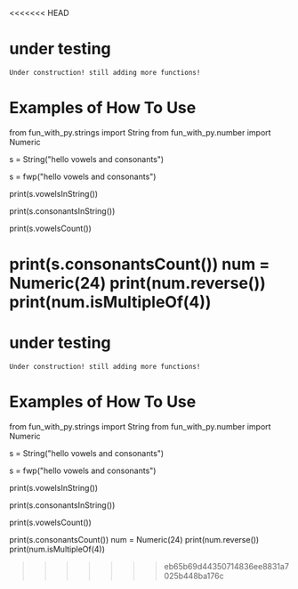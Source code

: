 <<<<<<< HEAD
# under testing
	Under construction! still adding more functions!
# Examples of How To Use 

from fun_with_py.strings import String
from fun_with_py.number import Numeric

s = String("hello vowels and consonants")


s = fwp("hello vowels and consonants")

print(s.vowelsInString())

print(s.consonantsInString())

print(s.vowelsCount())

print(s.consonantsCount())
num = Numeric(24)
print(num.reverse())
print(num.isMultipleOf(4))
=======
# under testing
	Under construction! still adding more functions!
# Examples of How To Use 

from fun_with_py.strings import String
from fun_with_py.number import Numeric


s = String("hello vowels and consonants")


s = fwp("hello vowels and consonants")


print(s.vowelsInString())

print(s.consonantsInString())

print(s.vowelsCount())

print(s.consonantsCount())
num = Numeric(24)
print(num.reverse())
print(num.isMultipleOf(4))
>>>>>>> eb65b69d44350714836ee8831a7025b448ba176c

